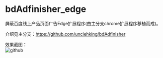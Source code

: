 # bdAdfinisher_edge
屏蔽百度线上产品页面广告Edge扩展程序(由主分支chrome扩展程序移植而成)。

介绍见主分支：https://github.com/unclehking/bdAdfinisher

效果截图： <br />
![github](https://raw.githubusercontent.com/unclehking/baiduAdfinisher/master/screenshot/sp01.png "github")  <br />
